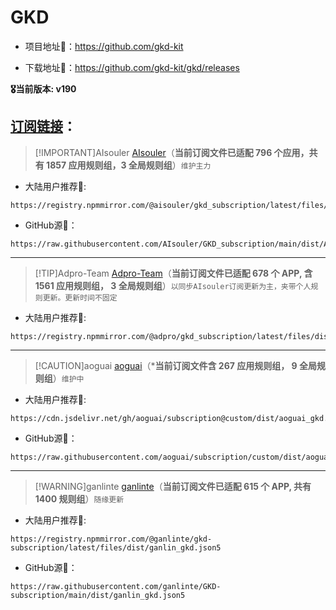 
# GKD

* 项目地址🌺：https://github.com/gkd-kit

* 下载地址📂：https://github.com/gkd-kit/gkd/releases

**🎖当前版本: v190**

## [订阅链接](https://github.com/topics/gkd-subscription)：

> [!IMPORTANT]AIsouler
> [AIsouler](https://github.com/AIsouler/GKD_subscription)（**当前订阅文件已适配 796 个应用，共有 1857 应用规则组，3 全局规则组**）`维护主力`

- 大陆用户推荐💯:

```
https://registry.npmmirror.com/@aisouler/gkd_subscription/latest/files/dist/AIsouler_gkd.json5
```
- GitHub源🚀：

```
https://raw.githubusercontent.com/AIsouler/GKD_subscription/main/dist/AIsouler_gkd.json5
```

-------------------------------

> [!TIP]Adpro-Team
>[Adpro-Team](https://github.com/Adpro-Team/GKD_subscription)（**当前订阅文件已适配 678 个 APP, 含 1561 应用规则组， 3 全局规则组**）`以同步AIsouler订阅更新为主，夹带个人规则更新。更新时间不固定`

- 大陆用户推荐💯:

```
https://registry.npmmirror.com/@adpro/gkd_subscription/latest/files/dist/Adpro_gkd.json5
```

-------------------------------

> [!CAUTION]aoguai
>[aoguai](https://github.com/aoguai/subscription)（***当前订阅文件含 267 应用规则组， 9 全局规则组**）`维护中`

- 大陆用户推荐💯:

```
https://cdn.jsdelivr.net/gh/aoguai/subscription@custom/dist/aoguai_gkd.json5
```

- GitHub源🚀：
```
https://raw.githubusercontent.com/aoguai/subscription/custom/dist/aoguai_gkd.json5
```

-------------------------------

> [!WARNING]ganlinte
> [ganlinte](https://github.com/ganlinte/GKD-subscription)（**当前订阅文件已适配 615 个 APP, 共有 1400 规则组**）`随缘更新`

- 大陆用户推荐💯:

```
https://registry.npmmirror.com/@ganlinte/gkd-subscription/latest/files/dist/ganlin_gkd.json5
```

- GitHub源🚀：

```
https://raw.githubusercontent.com/ganlinte/GKD-subscription/main/dist/ganlin_gkd.json5
```


<LastUpdated />
<confetti />

